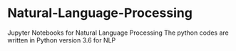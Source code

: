 # Natural-Language-Processing
Jupyter Notebooks for Natural Language Processing
The python codes are written in Python version 3.6 for NLP

